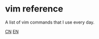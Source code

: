 # vim reference

A list of vim commands that I use every day.

[CN](https://seekxz.github.io/vimrefer/README_CN.html)
[EN](https://seekxz.github.io/vimrefer/)



